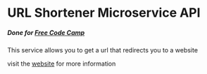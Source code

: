 # URL Shortener Microservice API
##### Done for [Free Code Camp](https://www.freecodecamp.com)

This service allows you to get a url that redirects you to a website

visit the [website](https://nickel-trombone.glitch.me) for more information
